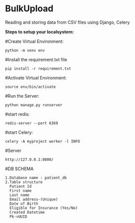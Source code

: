 # BulkUpload
Reading and storing data from CSV files using Django, Celery


**Steps to setup your localsystem:**

#Create Virtual Environment:

    python -m venv env

#Install the requirement.txt file

    pip install -r requirement.txt

#Activate Virtual Environment:

    source env/bin/activate
    
#Run the Server:

    python manage.py runserver
    
#start redis:

    redis-server --port 6369

#start Celery:

    celery -A myproject worker -l INFO
 
#Server

    http://127.0.0.1:8000/
    
#DB SCHEMA

    1.Database name : patient_db
    2.Table structure
      Patient Id
      First name 
      Last name
      Email address-(Unique)
      Date of Birth
      Eligible for Insurance (Yes/No) 
      Created Datetime
      Pk->UUID


    
